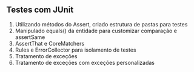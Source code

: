 ## Testes com JUnit

1. Utilizando métodos do Assert, criado estrutura de pastas para testes
2. Manipulado equals() da entidade para customizar comparação e assertSame
3. AssertThat e CoreMatchers
4. Rules e ErrorCollector para isolamento de testes
5. Tratamento de exceções
6. Tratamento de exceções com exceções personalizadas